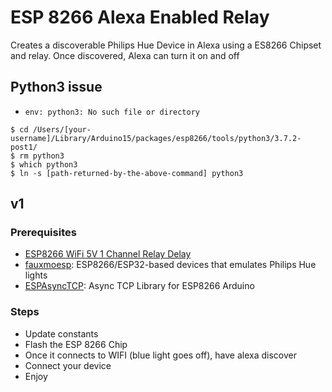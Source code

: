 # ESP 8266 Alexa Enabled Relay

Creates a discoverable Philips Hue Device in Alexa using a ES8266 Chipset and relay.
Once discovered, Alexa can turn it on and off

## Python3 issue

- `env: python3: No such file or directory`

```
$ cd /Users/[your-username]/Library/Arduino15/packages/esp8266/tools/python3/3.7.2-post1/
$ rm python3
$ which python3
$ ln -s [path-returned-by-the-above-command] python3
```

## v1

### Prerequisites

- [ESP8266 WiFi 5V 1 Channel Relay Delay](https://www.amazon.com/gp/product/B071WWMMDD)
- [fauxmoesp](https://bitbucket.org/xoseperez/fauxmoesp/src/master/):  ESP8266/ESP32-based devices that emulates Philips Hue lights
- [ESPAsyncTCP](https://github.com/me-no-dev/ESPAsyncTCP): Async TCP Library for ESP8266 Arduino

### Steps

- Update constants 
- Flash the ESP 8266 Chip
- Once it connects to WIFI (blue light goes off), have alexa discover
- Connect your device
- Enjoy


